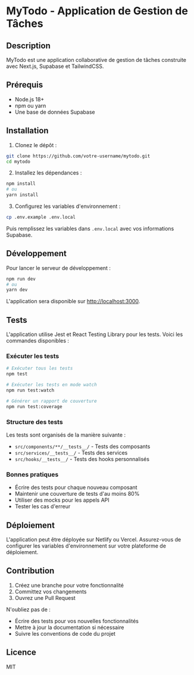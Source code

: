 # MyTodo - Application de Gestion de Tâches

## Description
MyTodo est une application collaborative de gestion de tâches construite avec Next.js, Supabase et TailwindCSS.

## Prérequis
- Node.js 18+
- npm ou yarn
- Une base de données Supabase

## Installation

1. Clonez le dépôt :
```bash
git clone https://github.com/votre-username/mytodo.git
cd mytodo
```

2. Installez les dépendances :
```bash
npm install
# ou
yarn install
```

3. Configurez les variables d'environnement :
```bash
cp .env.example .env.local
```
Puis remplissez les variables dans `.env.local` avec vos informations Supabase.

## Développement

Pour lancer le serveur de développement :
```bash
npm run dev
# ou
yarn dev
```

L'application sera disponible sur [http://localhost:3000](http://localhost:3000).

## Tests

L'application utilise Jest et React Testing Library pour les tests. Voici les commandes disponibles :

### Exécuter les tests
```bash
# Exécuter tous les tests
npm test

# Exécuter les tests en mode watch
npm run test:watch

# Générer un rapport de couverture
npm run test:coverage
```

### Structure des tests
Les tests sont organisés de la manière suivante :
- `src/components/**/__tests__/` - Tests des composants
- `src/services/__tests__/` - Tests des services
- `src/hooks/__tests__/` - Tests des hooks personnalisés

### Bonnes pratiques
- Écrire des tests pour chaque nouveau composant
- Maintenir une couverture de tests d'au moins 80%
- Utiliser des mocks pour les appels API
- Tester les cas d'erreur

## Déploiement

L'application peut être déployée sur Netlify ou Vercel. Assurez-vous de configurer les variables d'environnement sur votre plateforme de déploiement.

## Contribution

1. Créez une branche pour votre fonctionnalité
2. Committez vos changements
3. Ouvrez une Pull Request

N'oubliez pas de :
- Écrire des tests pour vos nouvelles fonctionnalités
- Mettre à jour la documentation si nécessaire
- Suivre les conventions de code du projet

## Licence

MIT 